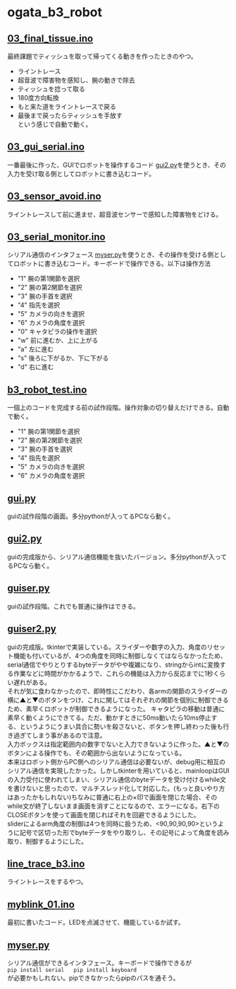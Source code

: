 # ogata_b3_robot

## [03_final_tissue.ino](https://github.com/brad-127/ogata_b3_robot/blob/main/03_final_tissue.ino)
最終課題でティッシュを取って帰ってくる動きを作ったときのやつ。
- ライントレース
- 超音波で障害物を感知し、腕の動きで除去
- ティッシュを捻って取る
- 180度方向転換
- もと来た道をライントレースで戻る
- 最後まで戻ったらティッシュを手放す  
という感じで自動で動く。

## [03_gui_serial.ino](https://github.com/brad-127/ogata_b3_robot/blob/main/03_gui_serial.ino)
一番最後に作った、GUIでロボットを操作するコード [gui2.py](https://github.com/brad-127/ogata_b3_robot/blob/main/gui2.py)を使うとき、その入力を受け取る側としてロボットに書き込むコード。  

## [03_sensor_avoid.ino](https://github.com/brad-127/ogata_b3_robot/blob/main/03_sensor_avoid.ino)
ライントレースして前に進ませ、超音波センサーで感知した障害物をどける。

## [03_serial_monitor.ino](https://github.com/brad-127/ogata_b3_robot/blob/main/03_serial_monitor.ino)
シリアル通信のインタフェース [myser.py](https://github.com/brad-127/ogata_b3_robot/blob/main/myser.py)を使うとき、その操作を受ける側としてロボットに書き込むコード。キーボードで操作できる。以下は操作方法
- "1" 腕の第1関節を選択
- "2" 腕の第2関節を選択
- "3" 腕の手首を選択
- "4" 指先を選択
- "5" カメラの向きを選択
- "6" カメラの角度を選択
- "0" キャタピラの操作を選択
- "w" 前に進むか、上に上がる
- "a" 左に進む
- "s" 後ろに下がるか、下に下がる
- "d" 右に進む

## [b3_robot_test.ino](https://github.com/brad-127/ogata_b3_robot/blob/main/b3_robot_test.ino)
一個上のコードを完成する前の試作段階。操作対象の切り替えだけできる。自動で動く。
- "1" 腕の第1関節を選択
- "2" 腕の第2関節を選択
- "3" 腕の手首を選択
- "4" 指先を選択
- "5" カメラの向きを選択
- "6" カメラの角度を選択

## [gui.py](https://github.com/brad-127/ogata_b3_robot/blob/main/gui.py)
guiの試作段階の画面。多分pythonが入ってるPCなら動く。

## [gui2.py](https://github.com/brad-127/ogata_b3_robot/blob/main/gui2.py)
guiの完成版から、シリアル通信機能を抜いたバージョン。多分pythonが入ってるPCなら動く。

## [guiser.py](https://github.com/brad-127/ogata_b3_robot/blob/main/guiser.py)
guiの試作段階。これでも普通に操作はできる。

## [guiser2.py](https://github.com/brad-127/ogata_b3_robot/blob/main/guiser2.py)
guiの完成版。tkinterで実装している。スライダーや数字の入力、角度のリセット機能も付いているが、4つの角度を同時に制御しなくてはならなかったため、serial通信でやりとりするbyteデータがやや複雑になり、stringからintに変換する作業などに時間がかかるようで、これらの機能は入力から反応までに1秒くらい遅れがある。  
それが気に食わなかったので、即時性にこだわり、各armの関節のスライダーの横に▲と▼のボタンをつけ、これに関してはそれぞれの関節を個別に制御できるため、素早くロボットが制御できるようになった。
キャタピラの移動は普通に素早く動くようにできてる。ただ、動かすときに50ms動いたら10ms停止する、というようにうまい具合に勢いを殺さないと、ボタンを押し終わった後も行き過ぎてしまう事があるので注意。  
入力ボックスは指定範囲内の数字でないと入力できないように作った。▲と▼のボタンによる操作でも、その範囲から出ないようになっている。  
本来はロボット側からPC側へのシリアル通信は必要ないが、debug用に相互のシリアル通信を実現したかった。しかしtkinterを用いていると、mainloopはGUIの入力受付に使われてしまい、シリアル通信のbyteデータを受け付けるwhile文を書けないと思ったので、マルチスレッド化して対応した。(もっと良いやり方はあったかもしれない)ちなみに普通に右上の×印で画面を閉じた場合、そのwhile文が終了しないまま画面を消すことになるので、エラーになる。右下のCLOSEボタンを使って画面を閉じればそれを回避できるようにした。  
sliderによるarm角度の制御は4つを同時に扱うため、<90,90,90,90>というように記号で区切った形でbyteデータをやり取りし、その記号によって角度を読み取り、制御するようにした。

## [line_trace_b3.ino](https://github.com/brad-127/ogata_b3_robot/blob/main/line_trace_b3.ino)
ライントレースをするやつ。
## [myblink_01.ino](https://github.com/brad-127/ogata_b3_robot/blob/main/myblink_01.ino)
最初に書いたコード。LEDを点滅させて、機能しているか試す。
## [myser.py](https://github.com/brad-127/ogata_b3_robot/blob/main/myser.py)
シリアル通信ができるインタフェース。キーボードで操作できるが  
`pip install serial  
pip install keyboard`  
が必要かもしれない。pipできなかったらpipのパスを通そう。
